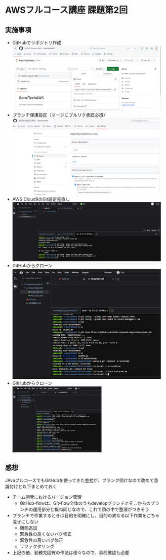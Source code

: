 # AWSフルコース講座 課題第2回

## 実施事項

 - GitHubでリポジトリ作成  
   ![図1](images/repository1.PNG)  
 - ブランチ保護設定（マージにプルリク承認必須）  
   ![図2](images/BranchProtectionRrule1.PNG)  
 - AWS Cloud9のGit設定見直し  
   ![図3](images/initialSettingCloud9_1.PNG)  
 - GitHubからクローン  
   ![図4](images/gitclone1.PNG)  
 - GitHubからクローン<br>
   <img src=images/gitclone1.PNG width=60% alt="図4">  


## 感想
JAvaフルコースでもGitHubを使ってきた[参考](https://github.com/SUZUKI-Takayuki-0404/Kadai10th)が、ブランク明けなので改めて意識付けと以下まとめておく

 - チーム開発におけるバージョン管理
   - GitHub-flowは、Git-flow全体のうちdevelopブランチとそこからのブランチの運用部分と概ね同じなので、これで頭の中で整理がつきそう
 - ブランチで作業するときは目的を明確にし、目的の異なる以下作業をごちゃ混ぜにしない
   - 機能追加
   - 緊急性の高くないバグ修正  
   - 緊急性の高いバグ修正  
   - リファクタリング  
 - 上記の他、勤務先固有の作法は様々なので、事前確認も必要  
